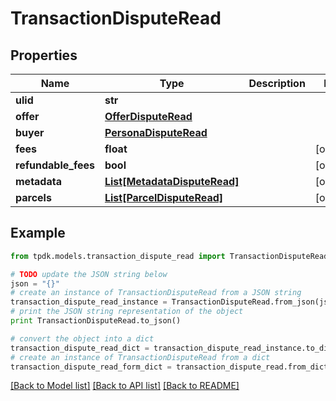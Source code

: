 # TransactionDisputeRead



## Properties
Name | Type | Description | Notes
------------ | ------------- | ------------- | -------------
**ulid** | **str** |  | 
**offer** | [**OfferDisputeRead**](OfferDisputeRead.md) |  | 
**buyer** | [**PersonaDisputeRead**](PersonaDisputeRead.md) |  | 
**fees** | **float** |  | [optional] 
**refundable_fees** | **bool** |  | [optional] 
**metadata** | [**List[MetadataDisputeRead]**](MetadataDisputeRead.md) |  | [optional] 
**parcels** | [**List[ParcelDisputeRead]**](ParcelDisputeRead.md) |  | [optional] 

## Example

```python
from tpdk.models.transaction_dispute_read import TransactionDisputeRead

# TODO update the JSON string below
json = "{}"
# create an instance of TransactionDisputeRead from a JSON string
transaction_dispute_read_instance = TransactionDisputeRead.from_json(json)
# print the JSON string representation of the object
print TransactionDisputeRead.to_json()

# convert the object into a dict
transaction_dispute_read_dict = transaction_dispute_read_instance.to_dict()
# create an instance of TransactionDisputeRead from a dict
transaction_dispute_read_form_dict = transaction_dispute_read.from_dict(transaction_dispute_read_dict)
```
[[Back to Model list]](../README.md#documentation-for-models) [[Back to API list]](../README.md#documentation-for-api-endpoints) [[Back to README]](../README.md)


